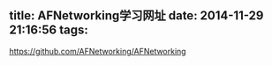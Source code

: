title: AFNetworking学习网址
date: 2014-11-29 21:16:56
tags:
---
https://github.com/AFNetworking/AFNetworking